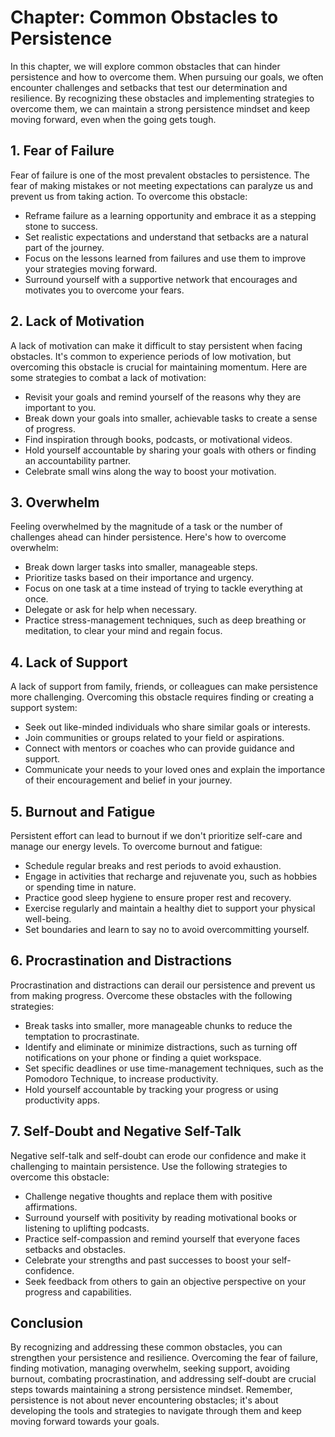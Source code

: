 Chapter: Common Obstacles to Persistence
========================================

In this chapter, we will explore common obstacles that can hinder persistence and how to overcome them. When pursuing our goals, we often encounter challenges and setbacks that test our determination and resilience. By recognizing these obstacles and implementing strategies to overcome them, we can maintain a strong persistence mindset and keep moving forward, even when the going gets tough.

**1. Fear of Failure**
----------------------

Fear of failure is one of the most prevalent obstacles to persistence. The fear of making mistakes or not meeting expectations can paralyze us and prevent us from taking action. To overcome this obstacle:

* Reframe failure as a learning opportunity and embrace it as a stepping stone to success.
* Set realistic expectations and understand that setbacks are a natural part of the journey.
* Focus on the lessons learned from failures and use them to improve your strategies moving forward.
* Surround yourself with a supportive network that encourages and motivates you to overcome your fears.

**2. Lack of Motivation**
-------------------------

A lack of motivation can make it difficult to stay persistent when facing obstacles. It's common to experience periods of low motivation, but overcoming this obstacle is crucial for maintaining momentum. Here are some strategies to combat a lack of motivation:

* Revisit your goals and remind yourself of the reasons why they are important to you.
* Break down your goals into smaller, achievable tasks to create a sense of progress.
* Find inspiration through books, podcasts, or motivational videos.
* Hold yourself accountable by sharing your goals with others or finding an accountability partner.
* Celebrate small wins along the way to boost your motivation.

**3. Overwhelm**
----------------

Feeling overwhelmed by the magnitude of a task or the number of challenges ahead can hinder persistence. Here's how to overcome overwhelm:

* Break down larger tasks into smaller, manageable steps.
* Prioritize tasks based on their importance and urgency.
* Focus on one task at a time instead of trying to tackle everything at once.
* Delegate or ask for help when necessary.
* Practice stress-management techniques, such as deep breathing or meditation, to clear your mind and regain focus.

**4. Lack of Support**
----------------------

A lack of support from family, friends, or colleagues can make persistence more challenging. Overcoming this obstacle requires finding or creating a support system:

* Seek out like-minded individuals who share similar goals or interests.
* Join communities or groups related to your field or aspirations.
* Connect with mentors or coaches who can provide guidance and support.
* Communicate your needs to your loved ones and explain the importance of their encouragement and belief in your journey.

**5. Burnout and Fatigue**
--------------------------

Persistent effort can lead to burnout if we don't prioritize self-care and manage our energy levels. To overcome burnout and fatigue:

* Schedule regular breaks and rest periods to avoid exhaustion.
* Engage in activities that recharge and rejuvenate you, such as hobbies or spending time in nature.
* Practice good sleep hygiene to ensure proper rest and recovery.
* Exercise regularly and maintain a healthy diet to support your physical well-being.
* Set boundaries and learn to say no to avoid overcommitting yourself.

**6. Procrastination and Distractions**
---------------------------------------

Procrastination and distractions can derail our persistence and prevent us from making progress. Overcome these obstacles with the following strategies:

* Break tasks into smaller, more manageable chunks to reduce the temptation to procrastinate.
* Identify and eliminate or minimize distractions, such as turning off notifications on your phone or finding a quiet workspace.
* Set specific deadlines or use time-management techniques, such as the Pomodoro Technique, to increase productivity.
* Hold yourself accountable by tracking your progress or using productivity apps.

**7. Self-Doubt and Negative Self-Talk**
----------------------------------------

Negative self-talk and self-doubt can erode our confidence and make it challenging to maintain persistence. Use the following strategies to overcome this obstacle:

* Challenge negative thoughts and replace them with positive affirmations.
* Surround yourself with positivity by reading motivational books or listening to uplifting podcasts.
* Practice self-compassion and remind yourself that everyone faces setbacks and obstacles.
* Celebrate your strengths and past successes to boost your self-confidence.
* Seek feedback from others to gain an objective perspective on your progress and capabilities.

**Conclusion**
--------------

By recognizing and addressing these common obstacles, you can strengthen your persistence and resilience. Overcoming the fear of failure, finding motivation, managing overwhelm, seeking support, avoiding burnout, combating procrastination, and addressing self-doubt are crucial steps towards maintaining a strong persistence mindset. Remember, persistence is not about never encountering obstacles; it's about developing the tools and strategies to navigate through them and keep moving forward towards your goals.
